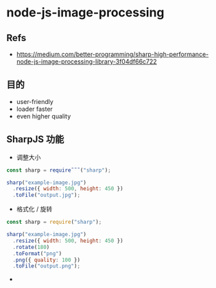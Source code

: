 # node-js-image-processing

## Refs
- https://medium.com/better-programming/sharp-high-performance-node-js-image-processing-library-3f04df66c722

## 目的
- user-friendly
- loader faster
- even higher quality

## SharpJS 功能
- 调整大小
```js
const sharp = require˜˜˜("sharp");

sharp("example-image.jpg")
  .resize({ width: 500, height: 450 })
  .toFile("output.jpg");
```

- 格式化 / 旋转
```js
const sharp = require("sharp");

sharp("example-image.jpg")
  .resize({ width: 500, height: 450 })
  .rotate(180)
  .toFormat("png")
  .png({ quality: 100 })
  .toFile("output.png");
```

- 